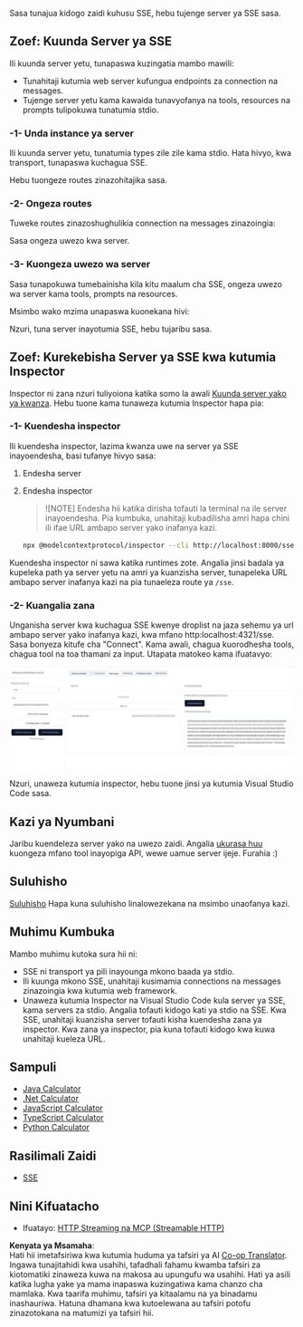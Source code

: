 <!--
CO_OP_TRANSLATOR_METADATA:
{
  "original_hash": "3dd2f1e39277c31b0e57e29d165354d6",
  "translation_date": "2025-06-13T00:44:59+00:00",
  "source_file": "03-GettingStarted/05-sse-server/README.md",
  "language_code": "sw"
}
-->
Sasa tunajua kidogo zaidi kuhusu SSE, hebu tujenge server ya SSE sasa.

## Zoef: Kuunda Server ya SSE

Ili kuunda server yetu, tunapaswa kuzingatia mambo mawili:

- Tunahitaji kutumia web server kufungua endpoints za connection na messages.
- Tujenge server yetu kama kawaida tunavyofanya na tools, resources na prompts tulipokuwa tunatumia stdio.

### -1- Unda instance ya server

Ili kuunda server yetu, tunatumia types zile zile kama stdio. Hata hivyo, kwa transport, tunapaswa kuchagua SSE.

Hebu tuongeze routes zinazohitajika sasa.

### -2- Ongeza routes

Tuweke routes zinazoshughulikia connection na messages zinazoingia:

Sasa ongeza uwezo kwa server.

### -3- Kuongeza uwezo wa server

Sasa tunapokuwa tumebainisha kila kitu maalum cha SSE, ongeza uwezo wa server kama tools, prompts na resources.

Msimbo wako mzima unapaswa kuonekana hivi:

Nzuri, tuna server inayotumia SSE, hebu tujaribu sasa.

## Zoef: Kurekebisha Server ya SSE kwa kutumia Inspector

Inspector ni zana nzuri tuliyoiona katika somo la awali [Kuunda server yako ya kwanza](/03-GettingStarted/01-first-server/README.md). Hebu tuone kama tunaweza kutumia Inspector hapa pia:

### -1- Kuendesha inspector

Ili kuendesha inspector, lazima kwanza uwe na server ya SSE inayoendesha, basi tufanye hivyo sasa:

1. Endesha server

1. Endesha inspector

    > ![NOTE]
    > Endesha hii katika dirisha tofauti la terminal na ile server inayoendesha. Pia kumbuka, unahitaji kubadilisha amri hapa chini ili ifae URL ambapo server yako inafanya kazi.

    ```sh
    npx @modelcontextprotocol/inspector --cli http://localhost:8000/sse --method tools/list
    ```

Kuendesha inspector ni sawa katika runtimes zote. Angalia jinsi badala ya kupeleka path ya server yetu na amri ya kuanzisha server, tunapeleka URL ambapo server inafanya kazi na pia tunaeleza route ya `/sse`.

### -2- Kuangalia zana

Unganisha server kwa kuchagua SSE kwenye droplist na jaza sehemu ya url ambapo server yako inafanya kazi, kwa mfano http:localhost:4321/sse. Sasa bonyeza kitufe cha "Connect". Kama awali, chagua kuorodhesha tools, chagua tool na toa thamani za input. Utapata matokeo kama ifuatavyo:

![SSE Server running in inspector](../../../../translated_images/sse-inspector.d86628cc597b8fae807a31d3d6837842f5f9ee1bcc6101013fa0c709c96029ad.sw.png)

Nzuri, unaweza kutumia inspector, hebu tuone jinsi ya kutumia Visual Studio Code sasa.

## Kazi ya Nyumbani

Jaribu kuendeleza server yako na uwezo zaidi. Angalia [ukurasa huu](https://api.chucknorris.io/) kuongeza mfano tool inayopiga API, wewe uamue server ijeje. Furahia :)

## Suluhisho

[Suluhisho](./solution/README.md) Hapa kuna suluhisho linalowezekana na msimbo unaofanya kazi.

## Muhimu Kumbuka

Mambo muhimu kutoka sura hii ni:

- SSE ni transport ya pili inayounga mkono baada ya stdio.
- Ili kuunga mkono SSE, unahitaji kusimamia connections na messages zinazoingia kwa kutumia web framework.
- Unaweza kutumia Inspector na Visual Studio Code kula server ya SSE, kama servers za stdio. Angalia tofauti kidogo kati ya stdio na SSE. Kwa SSE, unahitaji kuanzisha server tofauti kisha kuendesha zana ya inspector. Kwa zana ya inspector, pia kuna tofauti kidogo kwa kuwa unahitaji kueleza URL.

## Sampuli

- [Java Calculator](../samples/java/calculator/README.md)
- [.Net Calculator](../../../../03-GettingStarted/samples/csharp)
- [JavaScript Calculator](../samples/javascript/README.md)
- [TypeScript Calculator](../samples/typescript/README.md)
- [Python Calculator](../../../../03-GettingStarted/samples/python)

## Rasilimali Zaidi

- [SSE](https://developer.mozilla.org/en-US/docs/Web/API/Server-sent_events)

## Nini Kifuatacho

- Ifuatayo: [HTTP Streaming na MCP (Streamable HTTP)](/03-GettingStarted/06-http-streaming/README.md)

**Kenyata ya Msamaha**:  
Hati hii imetafsiriwa kwa kutumia huduma ya tafsiri ya AI [Co-op Translator](https://github.com/Azure/co-op-translator). Ingawa tunajitahidi kwa usahihi, tafadhali fahamu kwamba tafsiri za kiotomatiki zinaweza kuwa na makosa au upungufu wa usahihi. Hati ya asili katika lugha yake ya mama inapaswa kuzingatiwa kama chanzo cha mamlaka. Kwa taarifa muhimu, tafsiri ya kitaalamu na ya binadamu inashauriwa. Hatuna dhamana kwa kutoelewana au tafsiri potofu zinazotokana na matumizi ya tafsiri hii.